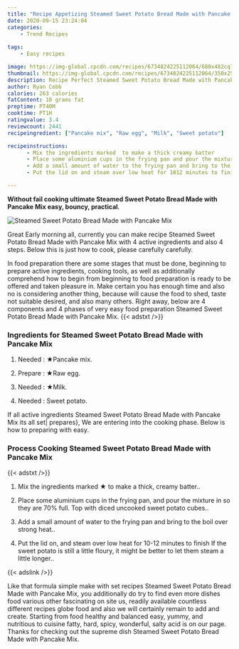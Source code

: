 ```yaml
---
title: "Recipe Appetizing Steamed Sweet Potato Bread Made with Pancake Mix"
date: 2020-09-15 23:24:04
categories:
    - Trend Recipes
    
tags:
    - Easy recipes

image: https://img-global.cpcdn.com/recipes/6734824225112064/680x482cq70/steamed-sweet-potato-bread-made-with-pancake-mix-recipe-main-photo.jpg
thumbnail: https://img-global.cpcdn.com/recipes/6734824225112064/350x250cq70/steamed-sweet-potato-bread-made-with-pancake-mix-recipe-main-photo.jpg
description: Recipe Perfect Steamed Sweet Potato Bread Made with Pancake Mix with 4 ingredients and 4 stages of easy cooking.
author: Ryan Cobb
calories: 263 calories
fatContent: 10 grams fat
preptime: PT40M
cooktime: PT1H
ratingvalue: 3.4
reviewcount: 2441
recipeingredient: ["Pancake mix", "Raw egg", "Milk", "Sweet potato"]

recipeinstructions: 
      - Mix the ingredients marked  to make a thick creamy batter 
      - Place some aluminium cups in the frying pan and pour the mixture in so they are 70 full Top with diced uncooked sweet potato cubes 
      - Add a small amount of water to the frying pan and bring to the boil over strong heat 
      - Put the lid on and steam over low heat for 1012 minutes to finish If the sweet potato is still a little floury it might be better to let them steam a little longer

---
```




**Without fail cooking ultimate Steamed Sweet Potato Bread Made with Pancake Mix easy, bouncy, practical**. 


![Steamed Sweet Potato Bread Made with Pancake Mix](https://img-global.cpcdn.com/recipes/6734824225112064/680x482cq70/steamed-sweet-potato-bread-made-with-pancake-mix-recipe-main-photo.jpg "Steamed Sweet Potato Bread Made with Pancake Mix")




Great Early morning all, currently you can make recipe Steamed Sweet Potato Bread Made with Pancake Mix with 4 active ingredients and also 4 steps. Below this is just how to cook, please carefully carefully.

In food preparation there are some stages that must be done, beginning to prepare active ingredients, cooking tools, as well as additionally comprehend how to begin from beginning to food preparation is ready to be offered and taken pleasure in. Make certain you has enough time and also no is considering another thing, because will cause the food to shed, taste not suitable desired, and also many others. Right away, below are 4 components and 4 phases of very easy food preparation Steamed Sweet Potato Bread Made with Pancake Mix.
{{< adstxt />}}

### Ingredients for Steamed Sweet Potato Bread Made with Pancake Mix


1. Needed  : ★Pancake mix.

1. Prepare  : ★Raw egg.

1. Needed  : ★Milk.

1. Needed  : Sweet potato.



If all active ingredients Steamed Sweet Potato Bread Made with Pancake Mix its all set| prepares}, We are entering into the cooking phase. Below is how to preparing with easy.

### Process Cooking Steamed Sweet Potato Bread Made with Pancake Mix

{{< adstxt />}}


1. Mix the ingredients marked ★ to make a thick, creamy batter..



1. Place some aluminium cups in the frying pan, and pour the mixture in so they are 70% full. Top with diced uncooked sweet potato cubes..



1. Add a small amount of water to the frying pan and bring to the boil over strong heat..



1. Put the lid on, and steam over low heat for 10-12 minutes to finish If the sweet potato is still a little floury, it might be better to let them steam a little longer..





{{< adslink />}}

Like that formula simple make with set recipes Steamed Sweet Potato Bread Made with Pancake Mix, you additionally do try to find even more dishes food various other fascinating on site us, readily available countless different recipes globe food and also we will certainly remain to add and create. Starting from food healthy and balanced easy, yummy, and nutritious to cuisine fatty, hard, spicy, wonderful, salty acid is on our page. Thanks for checking out the supreme dish Steamed Sweet Potato Bread Made with Pancake Mix.
